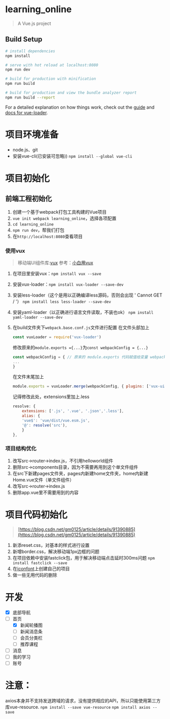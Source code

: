 # learning_online

> A Vue.js project

## Build Setup

``` bash
# install dependencies
npm install

# serve with hot reload at localhost:8080
npm run dev

# build for production with minification
npm run build

# build for production and view the bundle analyzer report
npm run build --report
```

For a detailed explanation on how things work, check out the [guide](http://vuejs-templates.github.io/webpack/) and [docs for vue-loader](http://vuejs.github.io/vue-loader).


# 项目环境准备
* node.js、git
* 安装vue-cli(已安装可忽略))
`npm install --global vue-cli`

# 项目初始化
## 前端工程初始化
1. 创建一个基于webpack打包工具构建的Vue项目
2. `vue init webpack learning_online`，选择各项配置
3. `cd learning_online`
4. `npm run dev`，帮我们打包
5. 在`http://localhost:8080`查看项目

### 使用vux
> 移动端UI组件库:[vux](https://doc.vux.li/zh-CN/)
> 参考：[小白用vux](https://www.jianshu.com/p/930d9bb22736)

1. 在项目里安装vux：`npm install vux --save`
2. 安装vux-loader：`npm install vux-loader --save-dev`
3. 安装less-loader（这个是用以正确编译less源码，否则会出现 ' Cannot GET / '）
    `npm install less less-loader --save-dev`
4. 安装yaml-loader（以正确进行语言文件读取，不装也ok）
    `npm install yaml-loader --save-dev`
5. 在build文件夹下`webpack.base.conf.js`文件进行配置
    在文件头部加上
    ```js
    const vuxLoader = require('vux-loader')
    ```

    修改原来的`module.exports ={...}`为`const webpackConfig = {...}`
    ```js
    const webpackConfig = { // 原来的 module.exports 代码赋值给变量 webpackConfig
    ...
    }
    ```

    在文件末尾加上
    ```js
    module.exports = vuxLoader.merge(webpackConfig, { plugins: ['vux-ui'] })
    ```

    记得修改此处，extensions里加上.less
    ```js
    resolve: {
        extensions: ['.js', '.vue', '.json','.less'],
        alias: {
        'vue$': 'vue/dist/vue.esm.js',
        '@': resolve('src'),
        }
    },
    ```

### 项目结构优化
1. 改写src->router->index.js，不引用helloworld组件
2. 删除src->components目录，因为不需要再用到这个单文件组件
3. 在src下新建pages文件夹，pages内新建home文件夹，home内新建Home.vue文件（单文件组件）
4. 改写src->router->index.js
5. 删除app.vue里不需要用到的内容

# 项目代码初始化
> [https://blog.csdn.net/gm0125/article/details/91390885](https://blog.csdn.net/gm0125/article/details/91390885)

1. 新添reset.css，对基本的样式进行设置
2. 新增border.css，解决移动端1px边框的问题
3. 在项目依赖中安装fastclick包，用于解决移动端点击延时300ms问题
    `npm install fastclick --save`
4. 在[iconfont](https://www.iconfont.cn/)上创建自己的项目
5. 做一些无用代码的删除

# 开发
- [x] 底部导航
- [ ] 首页
    - [x] 新闻轮播图
    - [ ] 新闻消息条
    - [ ] 会员分类栏
    - [ ] 推荐课程
- [ ] 消息
- [ ] 我的学习
- [ ] 账号

# 注意：
axios本身并不支持发送跨域的请求，没有提供相应的API，所以只能使用第三方库vue-resource.
`npm install --save vue-resource`
`npm install axios --save`